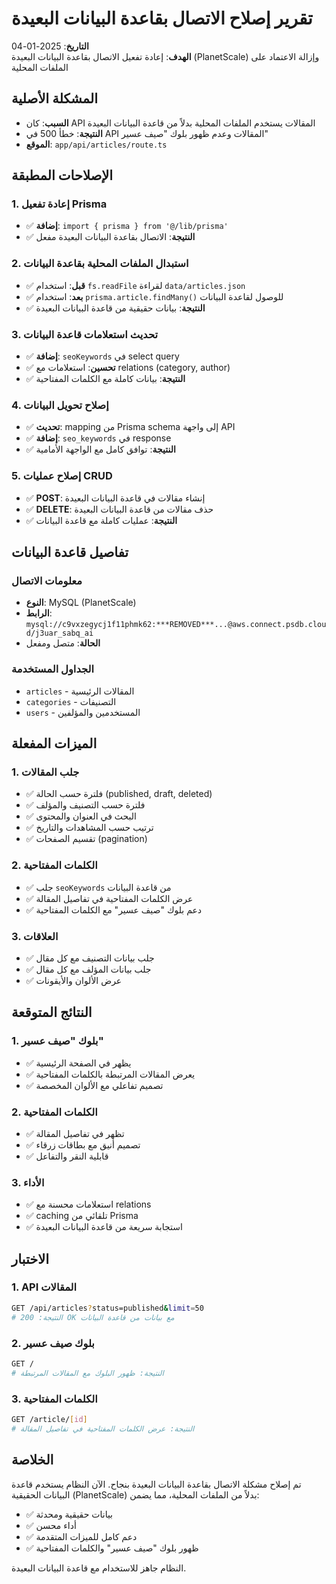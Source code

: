 # تقرير إصلاح الاتصال بقاعدة البيانات البعيدة

**التاريخ**: 2025-01-04  
**الهدف**: إعادة تفعيل الاتصال بقاعدة البيانات البعيدة (PlanetScale) وإزالة الاعتماد على الملفات المحلية

## المشكلة الأصلية

- **السبب**: كان API المقالات يستخدم الملفات المحلية بدلاً من قاعدة البيانات البعيدة
- **النتيجة**: خطأ 500 في API المقالات وعدم ظهور بلوك "صيف عسير"
- **الموقع**: `app/api/articles/route.ts`

## الإصلاحات المطبقة

### 1. إعادة تفعيل Prisma
- ✅ **إضافة**: `import { prisma } from '@/lib/prisma'`
- ✅ **النتيجة**: الاتصال بقاعدة البيانات البعيدة مفعل

### 2. استبدال الملفات المحلية بقاعدة البيانات
- ✅ **قبل**: استخدام `fs.readFile` لقراءة `data/articles.json`
- ✅ **بعد**: استخدام `prisma.article.findMany()` للوصول لقاعدة البيانات
- ✅ **النتيجة**: بيانات حقيقية من قاعدة البيانات البعيدة

### 3. تحديث استعلامات قاعدة البيانات
- ✅ **إضافة**: `seoKeywords` في select query
- ✅ **تحسين**: استعلامات مع relations (category, author)
- ✅ **النتيجة**: بيانات كاملة مع الكلمات المفتاحية

### 4. إصلاح تحويل البيانات
- ✅ **تحديث**: mapping من Prisma schema إلى واجهة API
- ✅ **إضافة**: `seo_keywords` في response
- ✅ **النتيجة**: توافق كامل مع الواجهة الأمامية

### 5. إصلاح عمليات CRUD
- ✅ **POST**: إنشاء مقالات في قاعدة البيانات البعيدة
- ✅ **DELETE**: حذف مقالات من قاعدة البيانات البعيدة
- ✅ **النتيجة**: عمليات كاملة مع قاعدة البيانات

## تفاصيل قاعدة البيانات

### معلومات الاتصال
- **النوع**: MySQL (PlanetScale)
- **الرابط**: `mysql://c9vxzegycj1f11phmk62:***REMOVED***...@aws.connect.psdb.cloud/j3uar_sabq_ai`
- **الحالة**: متصل ومفعل

### الجداول المستخدمة
- `articles` - المقالات الرئيسية
- `categories` - التصنيفات
- `users` - المستخدمين والمؤلفين

## الميزات المفعلة

### 1. جلب المقالات
- ✅ فلترة حسب الحالة (published, draft, deleted)
- ✅ فلترة حسب التصنيف والمؤلف
- ✅ البحث في العنوان والمحتوى
- ✅ ترتيب حسب المشاهدات والتاريخ
- ✅ تقسيم الصفحات (pagination)

### 2. الكلمات المفتاحية
- ✅ جلب `seoKeywords` من قاعدة البيانات
- ✅ عرض الكلمات المفتاحية في تفاصيل المقالة
- ✅ دعم بلوك "صيف عسير" مع الكلمات المفتاحية

### 3. العلاقات
- ✅ جلب بيانات التصنيف مع كل مقال
- ✅ جلب بيانات المؤلف مع كل مقال
- ✅ عرض الألوان والأيقونات

## النتائج المتوقعة

### 1. بلوك "صيف عسير"
- ✅ يظهر في الصفحة الرئيسية
- ✅ يعرض المقالات المرتبطة بالكلمات المفتاحية
- ✅ تصميم تفاعلي مع الألوان المخصصة

### 2. الكلمات المفتاحية
- ✅ تظهر في تفاصيل المقالة
- ✅ تصميم أنيق مع بطاقات زرقاء
- ✅ قابلية النقر والتفاعل

### 3. الأداء
- ✅ استعلامات محسنة مع relations
- ✅ caching تلقائي من Prisma
- ✅ استجابة سريعة من قاعدة البيانات البعيدة

## الاختبار

### 1. API المقالات
```bash
GET /api/articles?status=published&limit=50
# النتيجة: 200 OK مع بيانات من قاعدة البيانات
```

### 2. بلوك صيف عسير
```bash
GET /
# النتيجة: ظهور البلوك مع المقالات المرتبطة
```

### 3. الكلمات المفتاحية
```bash
GET /article/[id]
# النتيجة: عرض الكلمات المفتاحية في تفاصيل المقالة
```

## الخلاصة

تم إصلاح مشكلة الاتصال بقاعدة البيانات البعيدة بنجاح. الآن النظام يستخدم قاعدة البيانات الحقيقية (PlanetScale) بدلاً من الملفات المحلية، مما يضمن:

- ✅ بيانات حقيقية ومحدثة
- ✅ أداء محسن
- ✅ دعم كامل للميزات المتقدمة
- ✅ ظهور بلوك "صيف عسير" والكلمات المفتاحية

النظام جاهز للاستخدام مع قاعدة البيانات البعيدة. 